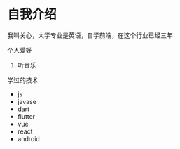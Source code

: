 # 自我介绍
我叫关心，大学专业是英语，自学前端，在这个行业已经三年

 个人爱好
 1. 听音乐

 学过的技术
 * js
 * javase
 * dart
 * flutter
 * vue 
 * react
 * android
 
